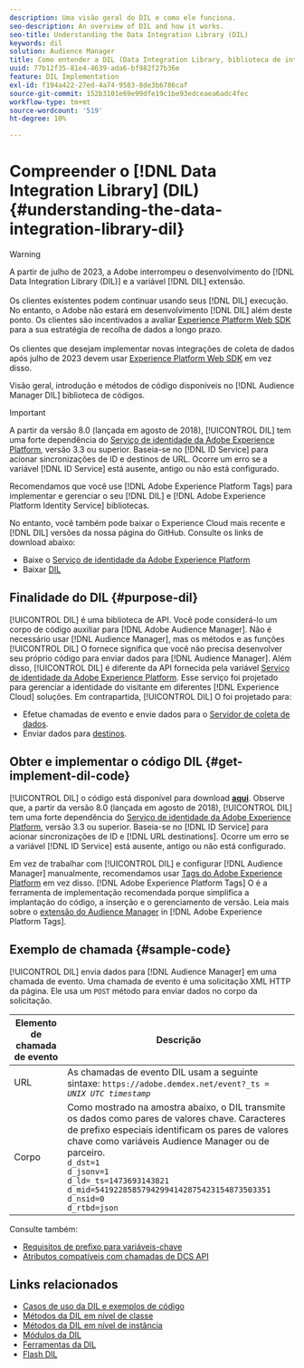 ```yaml
---
description: Uma visão geral do DIL e como ele funciona.
seo-description: An overview of DIL and how it works.
seo-title: Understanding the Data Integration Library (DIL)
keywords: dil
solution: Audience Manager
title: Como entender a DIL (Data Integration Library, biblioteca de integração de dados)
uuid: 77b12f35-81e4-4639-ada6-bf982f27b36e
feature: DIL Implementation
exl-id: f194a422-27ed-4a74-9583-8de3b6786caf
source-git-commit: 152b3101e69e99dfe19c1be93edceaea6adc4fec
workflow-type: tm+mt
source-wordcount: '519'
ht-degree: 10%

---
```


# Compreender o [!DNL Data Integration Library] (DIL){#understanding-the-data-integration-library-dil}

>[!WARNING]
>
>A partir de julho de 2023, a Adobe interrompeu o desenvolvimento do [!DNL Data Integration Library (DIL)] e a variável [!DNL DIL] extensão.
><br><br>
>Os clientes existentes podem continuar usando seus [!DNL DIL] execução. No entanto, o Adobe não estará em desenvolvimento [!DNL DIL] além deste ponto. Os clientes são incentivados a avaliar [Experience Platform Web SDK](https://experienceleague.adobe.com/docs/experience-platform/edge/home.html?lang=en) para a sua estratégia de recolha de dados a longo prazo.
><br><br>
>Os clientes que desejam implementar novas integrações de coleta de dados após julho de 2023 devem usar [Experience Platform Web SDK](https://experienceleague.adobe.com/docs/experience-platform/edge/home.html?lang=en) em vez disso.

Visão geral, introdução e métodos de código disponíveis no [!DNL Audience Manager DIL] biblioteca de códigos.

>[!IMPORTANT]
>
>A partir da versão 8.0 (lançada em agosto de 2018), [!UICONTROL DIL] tem uma forte dependência do [Serviço de identidade da Adobe Experience Platform](https://experienceleague.adobe.com/docs/id-service/using/home.html), versão 3.3 ou superior. Baseia-se no [!DNL ID Service] para acionar sincronizações de ID e destinos de URL. Ocorre um erro se a variável [!DNL ID Service] está ausente, antigo ou não está configurado.
>
>Recomendamos que você use [!DNL Adobe Experience Platform Tags] para implementar e gerenciar o seu [!DNL DIL] e [!DNL Adobe Experience Platform Identity Service] bibliotecas.

No entanto, você também pode baixar o Experience Cloud mais recente e [!DNL DIL] versões da nossa página do GitHub. Consulte os links de download abaixo:

* Baixe o [Serviço de identidade da Adobe Experience Platform](https://github.com/Adobe-Marketing-Cloud/id-service/releases)
* Baixar [DIL](https://github.com/Adobe-Marketing-Cloud/dil/releases)

## Finalidade do DIL {#purpose-dil}

[!UICONTROL DIL] é uma biblioteca de API. Você pode considerá-lo um corpo de código auxiliar para [!DNL Adobe Audience Manager]. Não é necessário usar [!DNL Audience Manager], mas os métodos e as funções [!UICONTROL DIL] O fornece significa que você não precisa desenvolver seu próprio código para enviar dados para [!DNL Audience Manager]. Além disso, [!UICONTROL DIL] é diferente da API fornecida pela variável [Serviço de identidade da Adobe Experience Platform](https://experienceleague.adobe.com/docs/id-service/using/home.html). Esse serviço foi projetado para gerenciar a identidade do visitante em diferentes [!DNL Experience Cloud] soluções. Em contrapartida, [!UICONTROL DIL] O foi projetado para:

* Efetue chamadas de evento e envie dados para o [Servidor de coleta de dados](../reference/system-components/components-data-collection.md).
* Enviar dados para [destinos](../features/destinations/destinations.md).

## Obter e implementar o código DIL {#get-implement-dil-code}

[!UICONTROL DIL] o código está disponível para download **[aqui](https://github.com/Adobe-Marketing-Cloud/dil/releases)**. Observe que, a partir da versão 8.0 (lançada em agosto de 2018), [!UICONTROL DIL] tem uma forte dependência do [Serviço de identidade da Adobe Experience Platform](https://experienceleague.adobe.com/docs/id-service/using/home.html), versão 3.3 ou superior. Baseia-se no [!DNL ID Service] para acionar sincronizações de ID e [!DNL URL destinations]. Ocorre um erro se a variável [!DNL ID Service] está ausente, antigo ou não está configurado.

Em vez de trabalhar com [!UICONTROL DIL] e configurar [!DNL Audience Manager] manualmente, recomendamos usar [Tags do Adobe Experience Platform](https://experienceleague.adobe.com/docs/experience-platform/tags/home.html) em vez disso. [!DNL Adobe Experience Platform Tags] O é a ferramenta de implementação recomendada porque simplifica a implantação do código, a inserção e o gerenciamento de versão. Leia mais sobre o [extensão do Audience Manager](https://experienceleague.adobe.com/docs/experience-platform/tags/extensions/adobe/audience-manager/overview.html) in [!DNL Adobe Experience Platform Tags].

## Exemplo de chamada {#sample-code}

[!UICONTROL DIL] envia dados para [!DNL Audience Manager] em uma chamada de evento. Uma chamada de evento é uma solicitação XML HTTP da página. Ele usa um `POST` método para enviar dados no corpo da solicitação.

| Elemento de chamada de evento | Descrição |
|--- |--- |
| URL | As chamadas de evento DIL usam a seguinte sintaxe: `https://adobe.demdex.net/event?_ts =` *`UNIX UTC timestamp`* |
| Corpo | Como mostrado na amostra abaixo, o DIL transmite os dados como pares de valores chave. Caracteres de prefixo especiais identificam os pares de valores chave como variáveis Audience Manager ou de parceiro.<br>`d_dst=1`<br>`d_jsonv=1`<br>`d_ld=_ts=1473693143821`<br>`d_mid=54192285857942994142875423154873503351`<br>`d_nsid=0`<br>`d_rtbd=json`<br> |

Consulte também:
* [Requisitos de prefixo para variáveis-chave](../features/traits/trait-variable-prefixes.md)
* [Atributos compatíveis com chamadas de DCS API](../api/dcs-intro/dcs-api-reference/dcs-keys.md)

## Links relacionados

* [Casos de uso da DIL e exemplos de código](/help/using/dil/dil-use-cases.md)
* [Métodos da DIL em nível de classe ](/help/using/dil/dil-class-overview/dil-start.md)
* [Métodos da DIL em nível de instância](/help/using/dil/dil-instance-methods.md)
* [Módulos da DIL](/help/using/dil/dil-modules.md)
* [Ferramentas da DIL](/help/using/dil/dil-tools.md)
* [Flash DIL](/help/using/dil/dil-flash.md)
